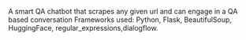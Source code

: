 A smart QA chatbot that scrapes any given url and can engage in a QA based conversation 
Frameworks used: Python, Flask, BeautifulSoup, HuggingFace, regular_expressions,dialogflow.
